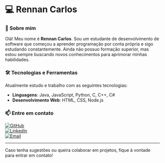 # 💻 Rennan Carlos

### 🚀 Sobre mim
Olá! Meu nome é **Rennan Carlos**. Sou um estudante de desenvolvimento de software que começou a aprender programação por conta própria e sigo estudando constantemente. Ainda não possuo formação superior, mas estou sempre buscando novos conhecimentos para aprimorar minhas habilidades.

### 🛠️ Tecnologias e Ferramentas
Atualmente estudo e trabalho com as seguintes tecnologias:

- **Linguagens**: Java, JavaScript, Python, C, C++, C#
- **Desenvolvimento Web**: HTML, CSS, Node.js

### 📫 Entre em contato
[![GitHub](https://img.shields.io/badge/GitHub-000?style=for-the-badge&logo=github&logoColor=white)](https://github.com/seuusuario)  
[![LinkedIn](https://img.shields.io/badge/LinkedIn-0077B5?style=for-the-badge&logo=linkedin&logoColor=white)](https://linkedin.com/in/seuusuario)  
[![Email](https://img.shields.io/badge/Email-D14836?style=for-the-badge&logo=gmail&logoColor=white)](mailto:seuemail@gmail.com)

---

Caso tenha sugestões ou queira colaborar em projetos, fique à vontade para entrar em contato!

